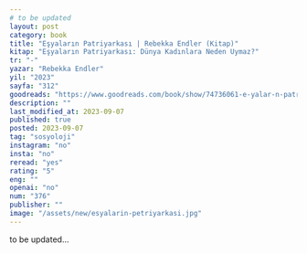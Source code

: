 ```yaml
---
# to be updated
layout: post
category: book
title: "Eşyaların Patriyarkası | Rebekka Endler (Kitap)"
kitap: "Eşyaların Patriyarkası: Dünya Kadınlara Neden Uymaz?"
tr: "-"
yazar: "Rebekka Endler"
yil: "2023"
sayfa: "312"
goodreads: "https://www.goodreads.com/book/show/74736061-e-yalar-n-patriyarkas"
description: ""
last_modified_at: 2023-09-07
published: true
posted: 2023-09-07
tag: "sosyoloji"
instagram: "no"
insta: "no"
reread: "yes"
rating: "5"
eng: ""
openai: "no"
num: "376"
publisher: ""
image: "/assets/new/esyalarin-petriyarkasi.jpg"
---
```


to be updated...
